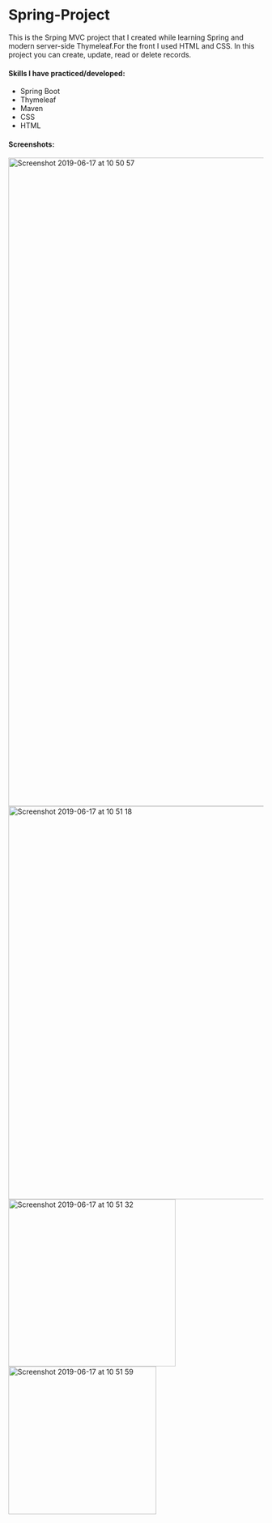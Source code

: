 # Spring-Project

This is the Srping MVC project that I created while learning Spring and modern server-side Thymeleaf.For the front I used HTML and CSS. In this project you can create, update, read or delete records.

#### Skills I have practiced/developed:

* Spring Boot
* Thymeleaf
* Maven
* CSS
* HTML


#### Screenshots:

<img width="1280" alt="Screenshot 2019-06-17 at 10 50 57" src="https://user-images.githubusercontent.com/49204467/59591360-2b9f7f00-90ee-11e9-9746-b484e570306d.png">


<img width="776" alt="Screenshot 2019-06-17 at 10 51 18" src="https://user-images.githubusercontent.com/49204467/59591423-43770300-90ee-11e9-81d5-9f676f4f12c6.png">


<img width="330" alt="Screenshot 2019-06-17 at 10 51 32" src="https://user-images.githubusercontent.com/49204467/59591466-538ee280-90ee-11e9-98ee-d464cb515753.png">

<img width="292" alt="Screenshot 2019-06-17 at 10 51 59" src="https://user-images.githubusercontent.com/49204467/59591493-62759500-90ee-11e9-9504-608f99775a9b.png">

